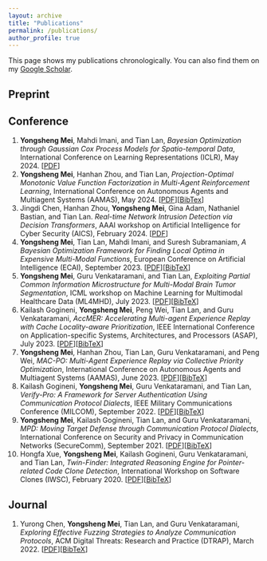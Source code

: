 ```yaml
---
layout: archive
title: "Publications"
permalink: /publications/
author_profile: true
---
```

This page shows my publications chronologically. You can also find them on my [Google Scholar](https://scholar.google.com/citations?user=y4Qyp24AAAAJ&hl=en).

Preprint
------


Conference
------
1. **Yongsheng Mei**, Mahdi Imani, and Tian Lan, *Bayesian Optimization through Gaussian Cox Process Models for Spatio-temporal Data*, International Conference on Learning Representations (ICLR), May 2024. [[PDF](https://ysmei97.github.io/files/papers/BO_GCP.pdf)]
2. **Yongsheng Mei**, Hanhan Zhou, and Tian Lan, *Projection-Optimal Monotonic Value Function Factorization in Multi-Agent Reinforcement Learning*, International Conference on Autonomous Agents and Multiagent Systems (AAMAS), May 2024. [[PDF](https://ysmei97.github.io/files/papers/QPRO.pdf)][[BibTex](http://ysmei97.github.io/files/bib/qpro.txt)]
3. Jingdi Chen, Hanhan Zhou, **Yongsheng Mei**, Gina Adam, Nathaniel Bastian, and Tian Lan. *Real-time Network Intrusion Detection via Decision Transformers*, AAAI workshop on Artificial Intelligence for Cyber Security (AICS), February 2024. [[PDF](https://arxiv.org/pdf/2312.07696.pdf)]
4. **Yongsheng Mei**, Tian Lan, Mahdi Imani, and Suresh Subramaniam, *A Bayesian Optimization Framework for Finding Local Optima in Expensive Multi-Modal Functions*, European Conference on Artificial Intelligence (ECAI), September 2023. [[PDF](https://arxiv.org/pdf/2210.06635.pdf)][[BibTeX](http://ysmei97.github.io/files/bib/bayesian.txt)]
5. **Yongsheng Mei**, Guru Venkataramani, and Tian Lan, *Exploiting Partial Common Information Microstructure for Multi-Modal Brain Tumor Segmentation*, ICML workshop on Machine Learning for Multimodal Healthcare Data (ML4MHD), July 2023. [[PDF](https://arxiv.org/pdf/2302.02521.pdf)][[BibTeX](http://ysmei97.github.io/files/bib/exploiting.txt)]
6. Kailash Gogineni, **Yongsheng Mei**, Peng Wei, Tian Lan, and Guru Venkataramani, *AccMER: Accelerating Multi-agent Experience Replay with Cache Locality-aware Prioritization*, IEEE International Conference on Application-specific Systems, Architectures, and Processors (ASAP), July 2023. [[PDF](https://arxiv.org/pdf/2306.00187.pdf)][[BibTeX](http://ysmei97.github.io/files/bib/accmer.txt)]
7. **Yongsheng Mei**, Hanhan Zhou, Tian Lan, Guru Venkataramani, and Peng Wei, *MAC-PO: Multi-Agent Experience Replay via Collective Priority Optimization*, International Conference on Autonomous Agents and Multiagent Systems (AAMAS), June 2023. [[PDF](https://arxiv.org/pdf/2302.10418.pdf)][[BibTeX](http://ysmei97.github.io/files/bib/macpo.txt)]
8. Kailash Gogineni, **Yongsheng Mei**, Guru Venkataramani, and Tian Lan, *Verify-Pro: A Framework for Server Authentication Using Communication Protocol Dialects*, IEEE Military Communications Conference (MILCOM), September 2022. [[PDF](https://ysmei97.github.io/files/papers/VP_MILCOM.pdf)][[BibTeX](http://ysmei97.github.io/files/bib/verifypro.txt)]
9. **Yongsheng Mei**, Kailash Gogineni, Tian Lan, and Guru Venkataramani, *MPD: Moving Target Defense through Communication Protocol Dialects*, International Conference on Security and Privacy in Communication Networks (SecureComm), September 2021. [[PDF](https://arxiv.org/pdf/2110.03798.pdf)][[BibTeX](http://ysmei97.github.io/files/bib/mpd.txt)]
10. Hongfa Xue, **Yongsheng Mei**, Kailash Gogineni, Guru Venkataramani, and Tian Lan, *Twin-Finder: Integrated Reasoning Engine for Pointer-related Code Clone Detection*, International Workshop on Software Clones (IWSC), February 2020. [[PDF](https://arxiv.org/pdf/1911.00561.pdf)][[BibTeX](http://ysmei97.github.io/files/bib/twinfinder.txt)]

Journal
------
1. Yurong Chen, **Yongsheng Mei**, Tian Lan, and Guru Venkataramani, *Exploring Effective Fuzzing Strategies to Analyze Communication Protocols*, ACM Digital Threats: Research and Practice (DTRAP), March 2022. [[PDF](https://dl.acm.org/doi/pdf/10.1145/3526088)][[BibTeX](http://ysmei97.github.io/files/bib/exploring.txt)]
